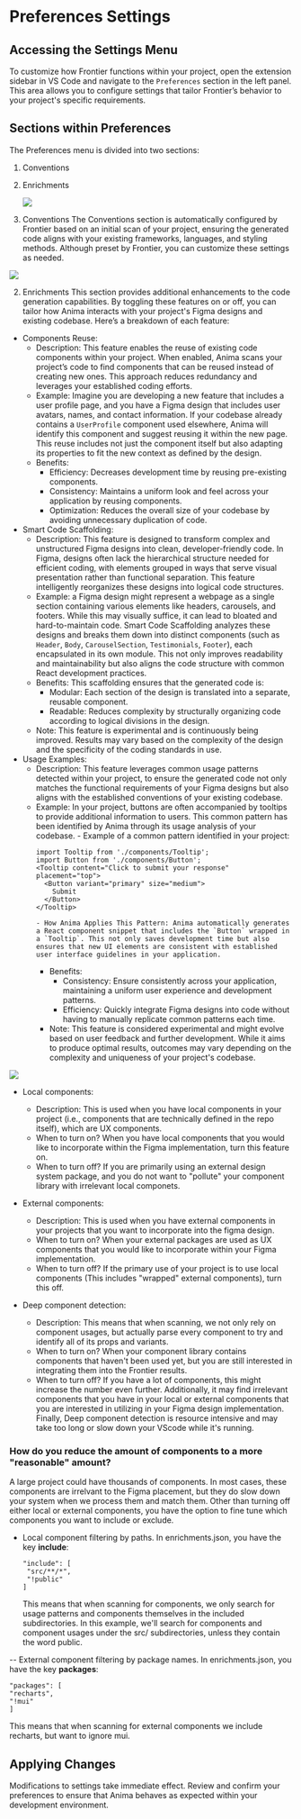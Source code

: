 # Preferences Settings

## Accessing the Settings Menu

To customize how Frontier functions within your project, open the extension sidebar in VS Code and navigate to the `Preferences` section in the left panel. This area allows you to configure settings that tailor Frontier’s behavior to your project's specific requirements.

## Sections within Preferences
The Preferences menu is divided into two sections:

1. Conventions
2. Enrichments
   
   ![](https://paper-attachments.dropboxusercontent.com/s_148F35C30B5AA5DBD3CF7F0BE129E64A727EF2862A4331D40B1BE7C9175F6C16_1714664531765_Screen+Shot+2024-05-02+at+18.42.09.png)

4. Conventions
   The Conventions section is automatically configured by Frontier based on an initial scan of your project, ensuring the generated code aligns with your existing frameworks, languages, and styling methods. Although preset by Frontier, you can customize these settings as needed.

![](https://paper-attachments.dropboxusercontent.com/s_148F35C30B5AA5DBD3CF7F0BE129E64A727EF2862A4331D40B1BE7C9175F6C16_1714664541842_Screen+Shot+2024-05-02+at+18.42.17.png)

2. Enrichments
   This section provides additional enhancements to the code generation capabilities. By toggling these features on or off, you can tailor how Anima interacts with your project's Figma designs and existing codebase. Here’s a breakdown of each feature:

- Components Reuse:
  - Description: This feature enables the reuse of existing code components within your project. When enabled, Anima scans your project’s code to find components that can be reused instead of creating new ones. This approach reduces redundancy and leverages your established coding efforts.
  - Example: Imagine you are developing a new feature that includes a user profile page, and you have a Figma design that includes user avatars, names, and contact information. If your codebase already contains a `UserProfile` component used elsewhere, Anima will identify this component and suggest reusing it within the new page. This reuse includes not just the component itself but also adapting its properties to fit the new context as defined by the design.
  - Benefits:
    - Efficiency: Decreases development time by reusing pre-existing components.
    - Consistency: Maintains a uniform look and feel across your application by reusing components.
    - Optimization: Reduces the overall size of your codebase by avoiding unnecessary duplication of code.
- Smart Code Scaffolding:
  - Description: This feature is designed to transform complex and unstructured Figma designs into clean, developer-friendly code. In Figma, designs often lack the hierarchical structure needed for efficient coding, with elements grouped in ways that serve visual presentation rather than functional separation. This feature intelligently reorganizes these designs into logical code structures.
  - Example: a Figma design might represent a webpage as a single section containing various elements like headers, carousels, and footers. While this may visually suffice, it can lead to bloated and hard-to-maintain code. Smart Code Scaffolding analyzes these designs and breaks them down into distinct components (such as `Header`, `Body`, `CarouselSection`, `Testimonials`, `Footer`), each encapsulated in its own module. This not only improves readability and maintainability but also aligns the code structure with common React development practices.
  - Benefits: This scaffolding ensures that the generated code is:
    - Modular: Each section of the design is translated into a separate, reusable component.
    - Readable: Reduces complexity by structurally organizing code according to logical divisions in the design.
  - Note: This feature is experimental and is continuously being improved. Results may vary based on the complexity of the design and the specificity of the coding standards in use.
- Usage Examples:
  - Description: This feature leverages common usage patterns detected within your project, to ensure the generated code not only matches the functional requirements of your Figma designs but also aligns with the established conventions of your existing codebase.
  - Example: In your project, buttons are often accompanied by tooltips to provide additional information to users. This common pattern has been identified by Anima through its usage analysis of your codebase. - Example of a common pattern identified in your project:
    ```
    import Tooltip from './components/Tooltip';
    import Button from './components/Button';
    <Tooltip content="Click to submit your response" placement="top">
      <Button variant="primary" size="medium">
        Submit
      </Button>
    </Tooltip>
    ```
        - How Anima Applies This Pattern: Anima automatically generates a React component snippet that includes the `Button` wrapped in a `Tooltip`. This not only saves development time but also ensures that new UI elements are consistent with established user interface guidelines in your application.
    - Benefits:
        - Consistency: Ensure consistently across your application, maintaining a uniform user experience and development patterns. 
        - Efficiency: Quickly integrate Figma designs into code without having to manually replicate common patterns each time.
    - Note: This feature is considered experimental and might evolve based on user feedback and further development. While it aims to produce optimal results, outcomes may vary depending on the complexity and uniqueness of your project's codebase.

![](https://paper-attachments.dropboxusercontent.com/s_148F35C30B5AA5DBD3CF7F0BE129E64A727EF2862A4331D40B1BE7C9175F6C16_1714664571567_Screen+Shot+2024-05-02+at+18.42.47.png)

- Local components:
  - Description: This is used when you have local components in your project (i.e., components that are technically defined in the repo itself), which are UX components.
  - When to turn on? When you have local components that you would like to incorporate within the Figma implementation, turn this feature on.
  - When to turn off? If you are primarily using an external design system package, and you do not want to "pollute" your component library with irrelevant local componets.
    
- External components:
   - Description: This is used when you have external components in your projects that you want to incorporate into the figma design.
   - When to turn on? When your external packages are used as UX components that you would like to incorporate within your Figma implementation.
   - When to turn off? If the primary use of your project is to use local components (This includes "wrapped" external components), turn this off.

- Deep component detection:
   - Description: This means that when scanning, we not only rely on component usages, but actually parse every component to try and identify all of its props and variants. 
   - When to turn on? When your component library contains components that haven't been used yet, but you are still interested in integrating them into the Frontier results. 
   - When to turn off? If you have a lot of components, this might increase the number even further. Additionally, it may find irrelevant components that you have in your local or external components that you are interested in utilizing in your Figma design implementation. Finally, Deep component detection is resource intensive and may take too long or slow down your VScode while it's running.


 ### How do you reduce the amount of components to a more "reasonable" amount?
 A large project could have thousands of components. In most cases, these components are irrelvant to the Figma placement, but they do slow down your system when we process them and match them. Other than turning off either local or external components, you have the option to fine tune which components you want to include or exclude.

- Local component filtering by paths. In enrichments.json, you have the key **include**:
  ```
  "include": [
   "src/**/*",
   "!public"
  ]
  ```
  This means that when scanning for components, we only search for usage patterns and components themselves in the included subdirectories. In this example, we'll search for components and component usages under the src/ subdirectories, unless they contain the word public.

-- External component filtering by package names. In enrichments.json, you have the key **packages**:
   ```
  "packages": [
   "recharts",
   "!mui"
  ]
  ```
   This means that when scanning for external components we include recharts, but want to ignore mui.

## Applying Changes
Modifications to settings take immediate effect. Review and confirm your preferences to ensure that Anima behaves as expected within your development environment.
